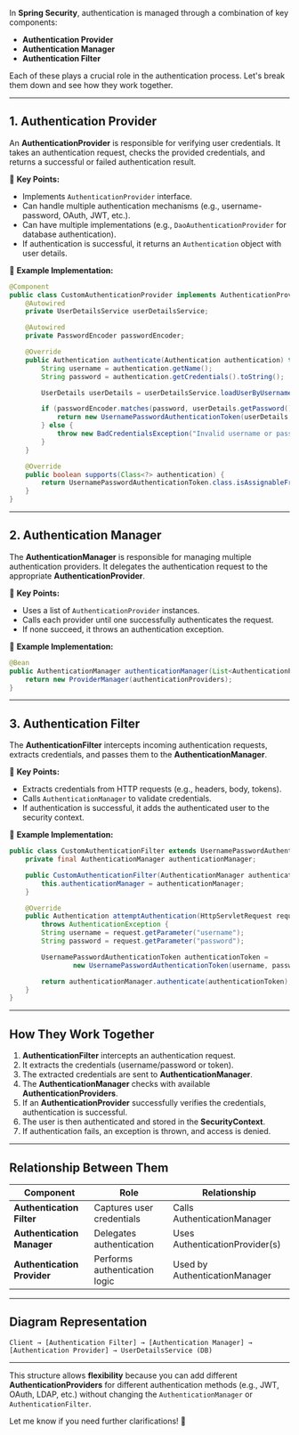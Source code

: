
In **Spring Security**, authentication is managed through a combination of key components:  

- **Authentication Provider**  
- **Authentication Manager**  
- **Authentication Filter**  

Each of these plays a crucial role in the authentication process. Let's break them down and see how they work together.

---

## **1. Authentication Provider**
An **AuthenticationProvider** is responsible for verifying user credentials. It takes an authentication request, checks the provided credentials, and returns a successful or failed authentication result.

🔹 **Key Points:**  
- Implements `AuthenticationProvider` interface.  
- Can handle multiple authentication mechanisms (e.g., username-password, OAuth, JWT, etc.).  
- Can have multiple implementations (e.g., `DaoAuthenticationProvider` for database authentication).  
- If authentication is successful, it returns an `Authentication` object with user details.  

🔹 **Example Implementation:**
```java
@Component
public class CustomAuthenticationProvider implements AuthenticationProvider {
    @Autowired
    private UserDetailsService userDetailsService;

    @Autowired
    private PasswordEncoder passwordEncoder;

    @Override
    public Authentication authenticate(Authentication authentication) throws AuthenticationException {
        String username = authentication.getName();
        String password = authentication.getCredentials().toString();

        UserDetails userDetails = userDetailsService.loadUserByUsername(username);

        if (passwordEncoder.matches(password, userDetails.getPassword())) {
            return new UsernamePasswordAuthenticationToken(userDetails, password, userDetails.getAuthorities());
        } else {
            throw new BadCredentialsException("Invalid username or password");
        }
    }

    @Override
    public boolean supports(Class<?> authentication) {
        return UsernamePasswordAuthenticationToken.class.isAssignableFrom(authentication);
    }
}
```

---

## **2. Authentication Manager**
The **AuthenticationManager** is responsible for managing multiple authentication providers. It delegates the authentication request to the appropriate **AuthenticationProvider**.

🔹 **Key Points:**  
- Uses a list of `AuthenticationProvider` instances.  
- Calls each provider until one successfully authenticates the request.  
- If none succeed, it throws an authentication exception.  

🔹 **Example Implementation:**
```java
@Bean
public AuthenticationManager authenticationManager(List<AuthenticationProvider> authenticationProviders) {
    return new ProviderManager(authenticationProviders);
}
```

---

## **3. Authentication Filter**
The **AuthenticationFilter** intercepts incoming authentication requests, extracts credentials, and passes them to the **AuthenticationManager**.

🔹 **Key Points:**  
- Extracts credentials from HTTP requests (e.g., headers, body, tokens).  
- Calls `AuthenticationManager` to validate credentials.  
- If authentication is successful, it adds the authenticated user to the security context.  

🔹 **Example Implementation:**
```java
public class CustomAuthenticationFilter extends UsernamePasswordAuthenticationFilter {
    private final AuthenticationManager authenticationManager;

    public CustomAuthenticationFilter(AuthenticationManager authenticationManager) {
        this.authenticationManager = authenticationManager;
    }

    @Override
    public Authentication attemptAuthentication(HttpServletRequest request, HttpServletResponse response) 
        throws AuthenticationException {
        String username = request.getParameter("username");
        String password = request.getParameter("password");

        UsernamePasswordAuthenticationToken authenticationToken =
                new UsernamePasswordAuthenticationToken(username, password);

        return authenticationManager.authenticate(authenticationToken);
    }
}
```

---

## **How They Work Together**
1. **AuthenticationFilter** intercepts an authentication request.  
2. It extracts the credentials (username/password or token).  
3. The extracted credentials are sent to **AuthenticationManager**.  
4. The **AuthenticationManager** checks with available **AuthenticationProviders**.  
5. If an **AuthenticationProvider** successfully verifies the credentials, authentication is successful.  
6. The user is then authenticated and stored in the **SecurityContext**.  
7. If authentication fails, an exception is thrown, and access is denied.  

---

## **Relationship Between Them**
| Component | Role | Relationship |
|-----------|------|-------------|
| **Authentication Filter** | Captures user credentials | Calls AuthenticationManager |
| **Authentication Manager** | Delegates authentication | Uses AuthenticationProvider(s) |
| **Authentication Provider** | Performs authentication logic | Used by AuthenticationManager |

---

## **Diagram Representation**
```
Client → [Authentication Filter] → [Authentication Manager] → [Authentication Provider] → UserDetailsService (DB)
```

---

This structure allows **flexibility** because you can add different **AuthenticationProviders** for different authentication methods (e.g., JWT, OAuth, LDAP, etc.) without changing the `AuthenticationManager` or `AuthenticationFilter`.  

Let me know if you need further clarifications! 🚀
